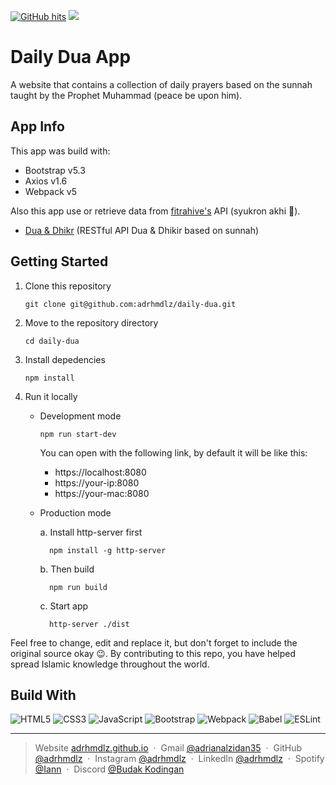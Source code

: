 <a href="https://github.com/adrhmdlz/daily-dua" target="_blank"><img alt="GitHub hits" src="https://img.shields.io/github/last-commit/adrhmdlz/daily-dua?label=Repo%20Updated"></a> <img src="https://img.shields.io/badge/Made%20with-Markdown-1f425f.svg"></img>

# Daily Dua App

A website that contains a collection of daily prayers based on the sunnah taught by the Prophet Muhammad (peace be upon him).

## App Info

This app was build with:

-   Bootstrap v5.3
-   Axios v1.6
-   Webpack v5

Also this app use or retrieve data from [fitrahive's](https://github.com/fitrahive) API (syukron akhi 🙏).

-   [Dua & Dhikr](https://github.com/fitrahive/dua-dhikr) (RESTful API Dua & Dhikir based on sunnah)

## Getting Started

1.  Clone this repository

    ```shell
    git clone git@github.com:adrhmdlz/daily-dua.git
    ```

2.  Move to the repository directory

    ```shell
    cd daily-dua
    ```

3.  Install depedencies

    ```shell
    npm install
    ```

4.  Run it locally

    -   Development mode

        ```shell
        npm run start-dev
        ```

        You can open with the following link, by default it will be like this:

        -   https://localhost:8080
        -   https://your-ip:8080
        -   https://your-mac:8080

    -   Production mode

        a. Install http-server first

              npm install -g http-server

        b. Then build

              npm run build

        c. Start app

              http-server ./dist

Feel free to change, edit and replace it, but don't forget to include the original source okay 😉. By contributing to this repo, you have helped spread Islamic knowledge throughout the world.

## Build With

![HTML5](https://img.shields.io/badge/html5-%23E34F26.svg?style=for-the-badge&logo=html5&logoColor=white)
![CSS3](https://img.shields.io/badge/css3-%231572B6.svg?style=for-the-badge&logo=css3&logoColor=white)
![JavaScript](https://img.shields.io/badge/javascript-%23323330.svg?style=for-the-badge&logo=javascript&logoColor=%23F7DF1E)
![Bootstrap](https://img.shields.io/badge/bootstrap-%238511FA.svg?style=for-the-badge&logo=bootstrap&logoColor=white)
![Webpack](https://img.shields.io/badge/webpack-%238DD6F9.svg?style=for-the-badge&logo=webpack&logoColor=black)
![Babel](https://img.shields.io/badge/Babel-F9DC3e?style=for-the-badge&logo=babel&logoColor=black)
![ESLint](https://img.shields.io/badge/ESLint-4B3263?style=for-the-badge&logo=eslint&logoColor=white)

---

> Website [adrhmdlz.github.io](https://adrhmdlz.github.io) &nbsp;&middot;&nbsp;
> Gmail [@adrianalzidan35](mailto:adrianalzidan35@gmail.com) &nbsp;&middot;&nbsp;
> GitHub [@adrhmdlz](https://github.com/adrhmdlz) &nbsp;&middot;&nbsp;
> Instagram [@adrhmdlz](https://instagram.com/adrhmdlz) &nbsp;&middot;&nbsp;
> LinkedIn [@adrhmdlz](https://www.linkedin.com/in/adrhmdlz/) &nbsp;&middot;&nbsp;
> Spotify [@Iann](https://open.spotify.com/playlist/0nhR1T67UUSqu4EHYWvAbY?si=c95f6fd6d5b34b04) &nbsp;&middot;&nbsp;
> Discord [@Budak Kodingan](https://discord.gg/UFJvHbSt6G)
